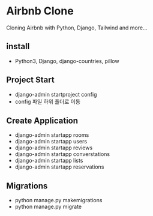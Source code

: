 # Airbnb Clone

Cloning Airbnb with Python, Django, Tailwind and more...


## install
- Python3, Django, django-countries, pillow


## Project Start
- django-admin startproject config
- config 파일 하위 폴더로 이동


## Create Application 
- django-admin startapp rooms
- django-admin startapp users
- django-admin startapp reviews
- django-admin startapp converstations
- django-admin startapp lists
- django-admin startapp reservations


## Migrations
- python manage.py makemigrations
- python manage.py migrate